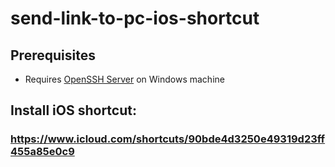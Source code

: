 # send-link-to-pc-ios-shortcut

## Prerequisites
- Requires [OpenSSH Server](https://docs.microsoft.com/en-us/windows-server/administration/openssh/openssh_install_firstuse#install-openssh-using-windows-settings) on Windows machine

## Install iOS shortcut:
### https://www.icloud.com/shortcuts/90bde4d3250e49319d23ff455a85e0c9


